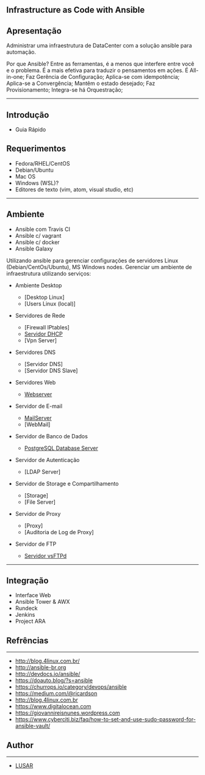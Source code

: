 ## Infrastructure as Code with Ansible

## Apresentação

Administrar uma infraestrutura de DataCenter com a solução ansible para automação.

Por que Ansible?
Entre as ferramentas, é a menos que interfere entre você e o problema. É a mais efetiva para traduzir o pensamentos em ações.
É All-in-one;
Faz Gerência de Configuração;
Aplica-se com idempotência;
Aplica-se a Convergência;
Mantêm o estado desejado;
Faz Provisionamento;
Integra-se há Orquestração;

-----------    

## Introdução
- Guia Rápido

## Requerimentos

  - Fedora/RHEL/CentOS
  - Debian/Ubuntu
  - Mac OS
  - Windows (WSL)?
  - Editores de texto (vim, atom, visual studio, etc)
-----------

## Ambiente

  - Ansible com Travis CI
  - Ansible c/ vagrant
  - Ansible c/ docker
  - Ansible Galaxy

  Utilizando ansible para gerenciar configurações de servidores Linux (Debian/CentOs/Ubuntu), MS Windows nodes.
Gerenciar um ambiente de infraestrutura utilizando serviços:

* Ambiente Desktop
  * [Desktop Linux]
  * [Users Linux (local)]
  
* Servidores de Rede
  * [Firewall IPtables]
  * [Servidor DHCP](https://github.com/wluisaraujo/iac-ansible-dhcp-server.git)
  * [Vpn Server]
  
* Servidores DNS
  * [Servidor DNS]
  * [Servidor DNS Slave]
  
*  Servidores Web
   * [Webserver](http://localhost)
   
* Servidor de E-mail   
   * [MailServer](https://github.com/wluisaraujo/iac-ansible-postfix.git)
   * [WebMail]
   
* Servidor de Banco de Dados   
  * [PostgreSQL Database Server](https://github.com/wluisaraujo/iac-ansible-postgresql.git)
  
* Servidor de Autenticação
  * [LDAP Server]
  
* Servidor de Storage e Compartilhamento
  * [Storage]
  * [File Server]
  
* Servidor de Proxy  
  * [Proxy]
  * [Auditoria de Log de Proxy]
  
* Servidor de FTP
  * [Servidor vsFTPd](https://github.com/wluisaraujo/iac-ansible-vsftpd.git)
-----------

## Integração
  - Interface Web
  - Ansible Tower & AWX
  - Rundeck
  - Jenkins
  - Project ARA
		
## Refrências
-----------

* http://blog.4linux.com.br/
* http://ansible-br.org
* http://devdocs.io/ansible/
* https://doauto.blog/?s=ansible
* https://churrops.io/category/devops/ansible
* https://medium.com/@ricardson
* http://blog.4linux.com.br
* https://www.digitalocean.com
* https://giovannireisnunes.wordpress.com
* https://www.cyberciti.biz/faq/how-to-set-and-use-sudo-password-for-ansible-vault/

## Author
-----------
* [LUSAR](http://linkedin.com/in/wluisaraujo)
